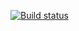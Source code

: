 [![Build status](https://ci.appveyor.com/api/projects/status/xoo25s0821w91u8f/branch/main?svg=true)](https://ci.appveyor.com/project/MuRom222/patterns/branch/main)
